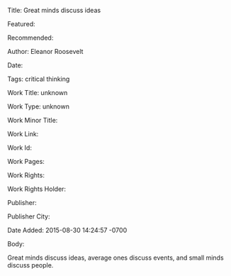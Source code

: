 Title: Great minds discuss ideas

Featured: 

Recommended: 

Author: Eleanor Roosevelt

Date: 

Tags: critical thinking

Work Title: unknown

Work Type: unknown

Work Minor Title:  

Work Link: 

Work Id:  

Work Pages:  

Work Rights:  

Work Rights Holder:  

Publisher:  

Publisher City:  

Date Added: 2015-08-30 14:24:57 -0700

Body:

Great minds discuss ideas, average ones discuss events, and small minds discuss people.


